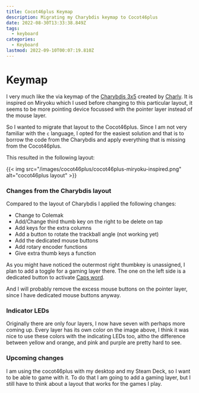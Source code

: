 ```yaml
---
title: Cocot46plus Keymap
description: Migrating my Charybdis keymap to Cocot46plus
date: 2022-08-30T13:33:38.849Z
tags:
  - keyboard
categories:
  - Keyboard
lastmod: 2022-09-10T00:07:19.810Z
---
```


# Keymap

I very much like the via keymap of the [Charybdis 3x5](https://github.com/qmk/qmk_firmware/tree/master/keyboards/bastardkb/charybdis/3x5/keymaps/via) created by [Charly](https://github.com/0xcharly). It is inspired on Miryoku which I used before changing to this particular layout, it seems to be more pointing device focussed with the pointer layer instead of the mouse layer. 

So I wanted to migrate that layout to the Cocot46plus.
Since I am not very familiar with the `c` language, I opted for the easiest solution and that is to borrow the code from the Charybdis and apply everything that is missing from the Cocot46plus.

This resulted in the following layout:

{{< img src="/images/cocot46plus/cocot46plus-miryoku-inspired.png" alt="cocot46plus layout" >}}

### Changes from the Charybdis layout

Compared to the layout of Charybdis I applied the following changes:

- Change to Colemak
- Add/Change third thumb key on the right to be delete on tap
- Add keys for the extra columns
- Add a button to rotate the trackball angle (not working yet)
- Add the dedicated mouse buttons
- Add rotary encoder functions
- Give extra thumb keys a function

As you might have noticed the outermost right thumbkey is unassigned, I plan to add a toggle for a gaming layer there.
The one on the left side is a dedicated button to activate [Caps word](https://docs.qmk.fm/#/feature_caps_word?id=caps-word).

And I will probably remove the excess mouse buttons on the pointer layer, since I have dedicated mouse buttons anyway.

### Indicator LEDs

Originally there are only four layers, I now have seven with perhaps more coming up. Every layer has its own color on the image above, I think it was nice to use these colors with the indicating LEDs too, altho the difference between yellow and orange, and pink and purple are pretty hard to see.

### Upcoming changes

I am using the cocot46plus with my desktop and my Steam Deck, so I want to be able to game with it. To do that I am going to add a gaming layer, but I still have to think about a layout that works for the games I play.